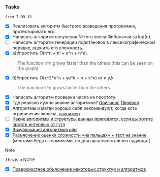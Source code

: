 ### Tasks

```
from 7.09.19
```
- [x] Реализовать алгоритм быстрого возведения программно, протестировать его.
- [x] Написать алгоритм получения N-того числа Фибоначчи за log(n).
- [ ] Написать алгоритм генерации подстановок в лексикографическом порядке, оценить его сложность.
- [x] а)Упростить O(n^n + n! + e^n + n^e). 
> The function n^n grows faster than the others (this can be seen on the graph)
- [x] б)Упростить O(x^2*e^n + ye^k + n + k^n) от n,y,k
> The function k^n grows faster than the others
- [x] Написать алгоритм проверки числа на простоту.
- [x] Где реально нужно знание алгоритмов? [Оригинал](http://cstheory.stackexchange.com/questions/19759/core-algorithms-deployed) [Перевод](https://habrahabr.ru/company/wunderfund/blog/277143/)
- [x] Алгоритмы и матан хорошо себя рекомендуют, когда есть ограничения железа, [например](https://habrahabr.ru/post/337036/)
- [ ] [Какие алгоритмы и структуры данных пригодятся, если вы хотите пройти интервью от гугл](https://github.com/jwasham/coding-interview-university)
- [x] [Визуализация алгоритмов](http://algo-visualizer.jasonpark.me/) [или](https://visualgo.net)
- [x] [Разъяснение оценки сложности «на пальцах» + тест на знание](https://ulearn.me/Course/complexity) (местами беда с терминами, но для практики отлично подходит)

> [!NOTE]
> This is a NOTE

- [x] [Поверхностное объяснение некоторых структур и алгоритмов](https://github.com/trekhleb/javascript-algorithms)
